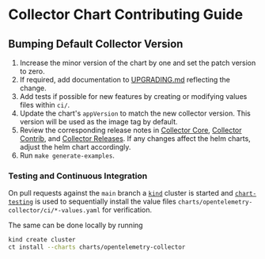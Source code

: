 # Collector Chart Contributing Guide

## Bumping Default Collector Version

1. Increase the minor version of the chart by one and set the patch version to zero.
2. If required, add documentation to [UPGRADING.md](UPGRADING.md) reflecting the change.
3. Add tests if possible for new features by creating or modifying values files within `ci/`.
4. Update the chart's `appVersion` to match the new collector version.  This version will be used as the image tag by default.
5. Review the corresponding release notes in [Collector Core](https://github.com/open-telemetry/opentelemetry-collector/releases), [Collector Contrib](https://github.com/open-telemetry/opentelemetry-collector-contrib/releases), and [Collector Releases](https://github.com/open-telemetry/opentelemetry-collector-releases/releases).  If any changes affect the helm charts, adjust the helm chart accordingly.
6. Run `make generate-examples`.

### Testing and Continuous Integration

On pull requests against the `main` branch a [`kind`](https://github.com/kubernetes-sigs/kind) cluster is started and [`chart-testing`](https://github.com/helm/chart-testing) is used to sequentially install the value files `charts/opentelemetry-collector/ci/*-values.yaml` for verification.

The same can be done locally by running
```bash
kind create cluster
ct install --charts charts/opentelemetry-collector
```
